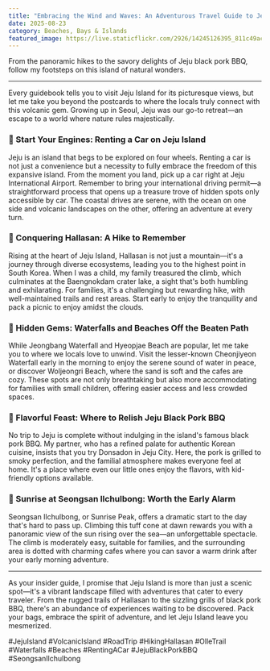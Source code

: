 ```yaml
---
title: "Embracing the Wind and Waves: An Adventurous Travel Guide to Jeju Island"
date: 2025-08-23
category: Beaches, Bays & Islands
featured_image: https://live.staticflickr.com/2926/14245126395_811c49ac2a.jpg
---
```

From the panoramic hikes to the savory delights of Jeju black pork BBQ, follow my footsteps on this island of natural wonders.

- - -

Every guidebook tells you to visit Jeju Island for its picturesque views, but let me take you beyond the postcards to where the locals truly connect with this volcanic gem. Growing up in Seoul, Jeju was our go-to retreat—an escape to a world where nature rules majestically.

### 🚗 Start Your Engines: Renting a Car on Jeju Island

Jeju is an island that begs to be explored on four wheels. Renting a car is not just a convenience but a necessity to fully embrace the freedom of this expansive island. From the moment you land, pick up a car right at Jeju International Airport. Remember to bring your international driving permit—a straightforward process that opens up a treasure trove of hidden spots only accessible by car. The coastal drives are serene, with the ocean on one side and volcanic landscapes on the other, offering an adventure at every turn.

### 🌋 Conquering Hallasan: A Hike to Remember

Rising at the heart of Jeju Island, Hallasan is not just a mountain—it's a journey through diverse ecosystems, leading you to the highest point in South Korea. When I was a child, my family treasured the climb, which culminates at the Baengnokdam crater lake, a sight that's both humbling and exhilarating. For families, it's a challenging but rewarding hike, with well-maintained trails and rest areas. Start early to enjoy the tranquility and pack a picnic to enjoy amidst the clouds.

### 🌊 Hidden Gems: Waterfalls and Beaches Off the Beaten Path

While Jeongbang Waterfall and Hyeopjae Beach are popular, let me take you to where we locals love to unwind. Visit the lesser-known Cheonjiyeon Waterfall early in the morning to enjoy the serene sound of water in peace, or discover Woljeongri Beach, where the sand is soft and the cafes are cozy. These spots are not only breathtaking but also more accommodating for families with small children, offering easier access and less crowded spaces.

### 🍴 Flavorful Feast: Where to Relish Jeju Black Pork BBQ

No trip to Jeju is complete without indulging in the island's famous black pork BBQ. My partner, who has a refined palate for authentic Korean cuisine, insists that you try Donsadon in Jeju City. Here, the pork is grilled to smoky perfection, and the familial atmosphere makes everyone feel at home. It's a place where even our little ones enjoy the flavors, with kid-friendly options available.

### 🌅 Sunrise at Seongsan Ilchulbong: Worth the Early Alarm

Seongsan Ilchulbong, or Sunrise Peak, offers a dramatic start to the day that's hard to pass up. Climbing this tuff cone at dawn rewards you with a panoramic view of the sun rising over the sea—an unforgettable spectacle. The climb is moderately easy, suitable for families, and the surrounding area is dotted with charming cafes where you can savor a warm drink after your early morning adventure.

- - -

As your insider guide, I promise that Jeju Island is more than just a scenic spot—it's a vibrant landscape filled with adventures that cater to every traveler. From the rugged trails of Hallasan to the sizzling grills of black pork BBQ, there's an abundance of experiences waiting to be discovered. Pack your bags, embrace the spirit of adventure, and let Jeju Island leave you mesmerized.

\#JejuIsland #VolcanicIsland #RoadTrip #HikingHallasan #OlleTrail #Waterfalls #Beaches #RentingACar #JejuBlackPorkBBQ #SeongsanIlchulbong